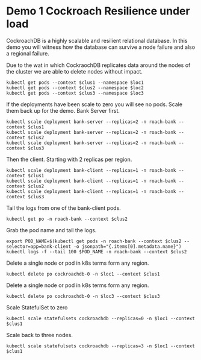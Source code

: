 # Demo 1 Cockroach Resilience under load

CockroachDB is a highly scalable and resilient relational database. In this demo you will witness how the database can survive a node failure and also a regional failure. 

Due to the wat in which CockraochDB replicates data around the nodes of the cluster we are able to delete nodes without impact.
```
kubectl get pods --context $clus1 --namespace $loc1
kubectl get pods --context $clus2 --namespace $loc2
kubectl get pods --context $clus3 --namespace $loc3
```

If the deployments have been scale to zero you will see no pods. Scale them back up for the demo.
Bank Server first.
```
kubectl scale deployment bank-server --replicas=2 -n roach-bank --context $clus1
kubectl scale deployment bank-server --replicas=2 -n roach-bank --context $clus2
kubectl scale deployment bank-server --replicas=2 -n roach-bank --context $clus3
```

Then the client. Starting with 2 replicas per region.
```
kubectl scale deployment bank-client --replicas=1 -n roach-bank --context $clus1
kubectl scale deployment bank-client --replicas=1 -n roach-bank --context $clus2
kubectl scale deployment bank-client --replicas=1 -n roach-bank --context $clus3
```

Tail the logs from one of the bank-client pods.
```
kubectl get po -n roach-bank --context $clus2
```

Grab the pod name and tail the logs.
```
export POD_NAME=$(kubectl get pods -n roach-bank --context $clus2 --selector=app=bank-client -o jsonpath="{.items[0].metadata.name}")
kubectl logs -f --tail 100 $POD_NAME -n roach-bank --context $clus2
```

Delete a single node or pod in k8s terms form any region.
```
kubectl delete po cockroachdb-0 -n $loc1 --context $clus1
```

Delete a single node or pod in k8s terms form any region.
```
kubectl delete po cockroachdb-0 -n $loc3 --context $clus3
```

Scale StatefulSet to zero
```
kubectl scale statefulsets cockroachdb --replicas=0 -n $loc1 --context $clus1
```

Scale back to three nodes.
```
kubectl scale statefulsets cockroachdb --replicas=3 -n $loc1 --context $clus1
```
